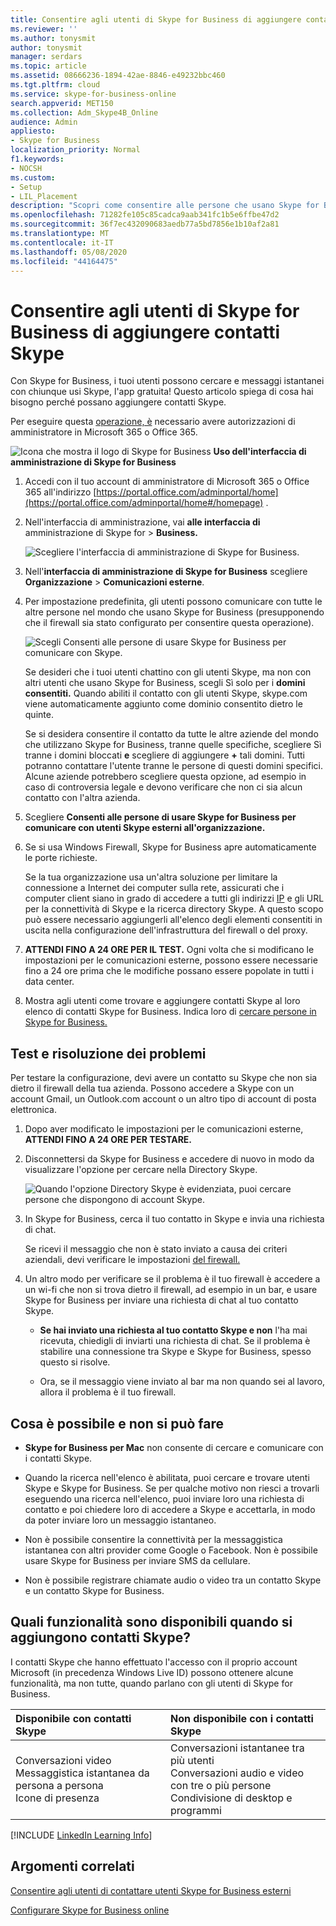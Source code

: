 ```yaml
---
title: Consentire agli utenti di Skype for Business di aggiungere contatti Skype
ms.reviewer: ''
ms.author: tonysmit
author: tonysmit
manager: serdars
ms.topic: article
ms.assetid: 08666236-1894-42ae-8846-e49232bbc460
ms.tgt.pltfrm: cloud
ms.service: skype-for-business-online
search.appverid: MET150
ms.collection: Adm_Skype4B_Online
audience: Admin
appliesto:
- Skype for Business
localization_priority: Normal
f1.keywords:
- NOCSH
ms.custom:
- Setup
- LIL_Placement
description: "Scopri come consentire alle persone che usano Skype for Business di contattare utenti Skype for Business esterni all'organizzazione e aggiungerli al loro elenco di contatti. "
ms.openlocfilehash: 71282fe105c85cadca9aab341fc1b5e6ffbe47d2
ms.sourcegitcommit: 36f7ec432090683aedb77a5bd7856e1b10af2a81
ms.translationtype: MT
ms.contentlocale: it-IT
ms.lasthandoff: 05/08/2020
ms.locfileid: "44164475"
---
```

# <a name="let-skype-for-business-users-add-skype-contacts"></a>Consentire agli utenti di Skype for Business di aggiungere contatti Skype

Con Skype for Business, i tuoi utenti possono cercare e messaggi istantanei con chiunque usi Skype, l'app gratuita! Questo articolo spiega di cosa hai bisogno perché possano aggiungere contatti Skype. 
  
Per eseguire questa [operazione, è](https://support.office.com/article/da585eea-f576-4f55-a1e0-87090b6aaa9d?ui=en-US&rs=en-US&ad=US) necessario avere autorizzazioni di amministratore in Microsoft 365 o Office 365.

![Icona che mostra il logo di Skype for Business](../images/sfb-logo-30x30.png) **Uso dell'interfaccia di amministrazione di Skype for Business**
  
1. Accedi con il tuo account di amministratore di Microsoft 365 o Office 365 all'indirizzo [https://portal.office.com/adminportal/home](https://portal.office.com/adminportal/home#/homepage) .
    
2. Nell'interfaccia di amministrazione, vai **alle interfaccia di** amministrazione di Skype for  >  **Business.** 
    
    ![Scegliere l'interfaccia di amministrazione di Skype for Business.](../images/376a7a45-e6e3-4716-be09-d2f294d885a2.png)
  
3. Nell'**interfaccia di amministrazione di Skype for Business** scegliere **Organizzazione** > **Comunicazioni esterne**. 
    
4. Per impostazione predefinita, gli utenti possono comunicare con tutte le altre persone nel mondo che usano Skype for Business (presupponendo che il firewall sia stato configurato per consentire questa operazione). 
    
    ![Scegli Consenti alle persone di usare Skype for Business per comunicare con Skype.](../images/333789f8-2ea6-4bbd-805b-18130f427999.png)
  
    Se desideri che i tuoi utenti chattino con gli utenti Skype, ma non con altri utenti che usano Skype for Business, scegli Sì solo per i **domini consentiti.** Quando abiliti il contatto con gli utenti Skype, skype.com viene automaticamente aggiunto come dominio consentito dietro le quinte. 
    
    Se si desidera consentire il contatto da tutte le altre aziende del mondo che utilizzano Skype for Business, tranne quelle specifiche, scegliere Sì tranne i domini bloccati **e** scegliere di aggiungere **+** tali domini. Tutti potranno contattare l'utente tranne le persone di questi domini specifici. Alcune aziende potrebbero scegliere questa opzione, ad esempio in caso di controversia legale e devono verificare che non ci sia alcun contatto con l'altra azienda.
    
5. Scegliere **Consenti alle persone di usare Skype for Business per comunicare con utenti Skype esterni all'organizzazione.** 
    
6.  Se si usa Windows Firewall, Skype for Business apre automaticamente le porte richieste.
    
    Se la tua organizzazione usa un'altra soluzione per limitare la connessione a Internet dei computer sulla rete, assicurati che i computer client siano in grado di accedere a tutti gli indirizzi [IP](https://support.office.com/article/8548a211-3fe7-47cb-abb1-355ea5aa88a2) e gli URL per la connettività di Skype e la ricerca directory Skype. A questo scopo può essere necessario aggiungerli all'elenco degli elementi consentiti in uscita nella configurazione dell'infrastruttura del firewall o del proxy.
    
7. **ATTENDI FINO A 24 ORE PER IL TEST.** Ogni volta che si modificano le impostazioni per le comunicazioni esterne, possono essere necessarie fino a 24 ore prima che le modifiche possano essere popolate in tutti i data center.
    
8. Mostra agli utenti come trovare e aggiungere contatti Skype al loro elenco di contatti Skype for Business. Indica loro di [cercare persone in Skype for Business.](https://support.office.com/article/b12500ef-e37f-4d22-aade-c11277e53f19)
    
## <a name="test-and-troubleshoot"></a>Test e risoluzione dei problemi

Per testare la configurazione, devi avere un contatto su Skype che non sia dietro il firewall della tua azienda. Possono accedere a Skype con un account Gmail, un Outlook.com account o un altro tipo di account di posta elettronica.
  
1. Dopo aver modificato le impostazioni per le comunicazioni esterne, **ATTENDI FINO A 24 ORE PER TESTARE.**
    
2. Disconnettersi da Skype for Business e accedere di nuovo in modo da visualizzare l'opzione per cercare nella Directory Skype. 
    
    ![Quando l'opzione Directory Skype è evidenziata, puoi cercare persone che dispongono di account Skype.](../images/76ee9fab-1ac3-4f4a-9569-f5f2606dbb7a.png)
  
3. In Skype for Business, cerca il tuo contatto in Skype e invia una richiesta di chat. 
    
    Se ricevi il messaggio che non è stato inviato a causa dei criteri aziendali, devi verificare le impostazioni [del firewall.](https://support.office.com/article/8548a211-3fe7-47cb-abb1-355ea5aa88a2) 
    
4. Un altro modo per verificare se il problema è il tuo firewall è accedere a un wi-fi che non si trova dietro il firewall, ad esempio in un bar, e usare Skype for Business per inviare una richiesta di chat al tuo contatto Skype. 
    
   - **Se hai inviato una richiesta al tuo contatto Skype e non** l'ha mai ricevuta, chiedigli di inviarti una richiesta di chat. Se il problema è stabilire una connessione tra Skype e Skype for Business, spesso questo si risolve.
    
   - Ora, se il messaggio viene inviato al bar ma non quando sei al lavoro, allora il problema è il tuo firewall. 
    
## <a name="what-you-can-and-cant-do"></a>Cosa è possibile e non si può fare

- **Skype for Business per Mac** non consente di cercare e comunicare con i contatti Skype.
    
- Quando la ricerca nell'elenco è abilitata, puoi cercare e trovare utenti Skype e Skype for Business. Se per qualche motivo non riesci a trovarli eseguendo una ricerca nell'elenco, puoi inviare loro una richiesta di contatto e poi chiedere loro di accedere a Skype e accettarla, in modo da poter inviare loro un messaggio istantaneo. 
    
- Non è possibile consentire la connettività per la messaggistica istantanea con altri provider come Google o Facebook. Non è possibile usare Skype for Business per inviare SMS da cellulare.

- Non è possibile registrare chiamate audio o video tra un contatto Skype e un contatto Skype for Business.
    
## <a name="what-features-are-available-when-adding-skype-contacts"></a>Quali funzionalità sono disponibili quando si aggiungono contatti Skype?

I contatti Skype che hanno effettuato l'accesso con il proprio account Microsoft (in precedenza Windows Live ID) possono ottenere alcune funzionalità, ma non tutte, quando parlano con gli utenti di Skype for Business.
  
|**Disponibile con contatti Skype**|**Non disponibile con i contatti Skype**|
|:-----|:-----|
| Conversazioni video <br/>  Messaggistica istantanea da persona a persona <br/>  Icone di presenza <br/> | Conversazioni istantanee tra più utenti <br/>  Conversazioni audio e video con tre o più persone <br/>  Condivisione di desktop e programmi <br/> |
   
[!INCLUDE [LinkedIn Learning Info](../../common/office/linkedin-learning-info.md)]
   
## <a name="related-topics"></a>Argomenti correlati

[Consentire agli utenti di contattare utenti Skype for Business esterni](allow-users-to-contact-external-skype-for-business-users.md)
  
[Configurare Skype for Business online](set-up-skype-for-business-online.md)

  
 

